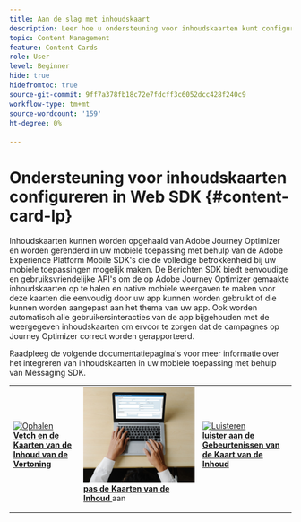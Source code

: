 ```yaml
---
title: Aan de slag met inhoudskaart
description: Leer hoe u ondersteuning voor inhoudskaarten kunt configureren in Web SDK
topic: Content Management
feature: Content Cards
role: User
level: Beginner
hide: true
hidefromtoc: true
source-git-commit: 9ff7a378fb18c72e7fdcff3c6052dcc428f240c9
workflow-type: tm+mt
source-wordcount: '159'
ht-degree: 0%

---
```


# Ondersteuning voor inhoudskaarten configureren in Web SDK {#content-card-lp}

Inhoudskaarten kunnen worden opgehaald van Adobe Journey Optimizer en worden gerenderd in uw mobiele toepassing met behulp van de Adobe Experience Platform Mobile SDK&#39;s die de volledige betrokkenheid bij uw mobiele toepassingen mogelijk maken. De Berichten SDK biedt eenvoudige en gebruiksvriendelijke API&#39;s om de op Adobe Journey Optimizer gemaakte inhoudskaarten op te halen en native mobiele weergaven te maken voor deze kaarten die eenvoudig door uw app kunnen worden gebruikt of die kunnen worden aangepast aan het thema van uw app. Ook worden automatisch alle gebruikersinteracties van de app bijgehouden met de weergegeven inhoudskaarten om ervoor te zorgen dat de campagnes op Journey Optimizer correct worden gerapporteerd.

Raadpleeg de volgende documentatiepagina&#39;s voor meer informatie over het integreren van inhoudskaarten in uw mobiele toepassing met behulp van Messaging SDK.


<table style="table-layout:fixed"><tr style="border: 0;">
<td>
<a href="https://developer.adobe.com/client-sdks/edge/adobe-journey-optimizer/content-card-ui/iOS/tutorial/displaying-content-cards/">
<img alt="Ophalen" src="../assets/do-not-localize/fetch.jpeg">
</a>
<div><a href="https://developer.adobe.com/client-sdks/edge/adobe-journey-optimizer/content-card-ui/iOS/tutorial/displaying-content-cards/"><strong> Vetch en de Kaarten van de Inhoud van de Vertoning </strong>
</div>
<p>
</td>
<td>
<a href="https://developer.adobe.com/client-sdks/edge/adobe-journey-optimizer/content-card-ui/iOS/tutorial/customizing-content-card-templates/">
<img alt="Aanpassen" src="../assets/do-not-localize/sms-create.jpeg">
</a>
<div>
<a href="https://developer.adobe.com/client-sdks/edge/adobe-journey-optimizer/content-card-ui/iOS/tutorial/customizing-content-card-templates/"><strong> pas de Kaarten van de Inhoud </strong></a> aan
</div>
<p></td>
<td>
<a href="https://developer.adobe.com/client-sdks/edge/adobe-journey-optimizer/content-card-ui/iOS/tutorial/listening-content-card-events/">
<img alt="Luisteren" src="../assets/do-not-localize/customize.jpeg">
</a>
<div>
<a href="https://developer.adobe.com/client-sdks/edge/adobe-journey-optimizer/content-card-ui/iOS/tutorial/listening-content-card-events/"><strong> luister aan de Gebeurtenissen van de Kaart van de Inhoud </strong></a>
</div>
<p>
</td>
</tr></table>

